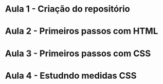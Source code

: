 # Aula 1 - Criação do repositório
# Aula 2 - Primeiros passos com HTML
# Aula 3 - Primeiros passos com CSS
# Aula 4 - Estudndo medidas CSS
